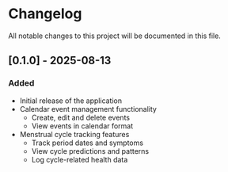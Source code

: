 # Changelog

All notable changes to this project will be documented in this file.

## [0.1.0] - 2025-08-13

### Added

- Initial release of the application
- Calendar event management functionality
  - Create, edit and delete events
  - View events in calendar format
- Menstrual cycle tracking features
  - Track period dates and symptoms
  - View cycle predictions and patterns
  - Log cycle-related health data
